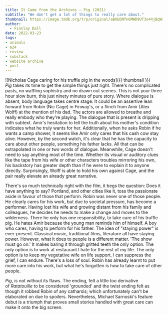 ```yaml
---
title: It Came from the Archives – Pig (2021)
subtitle: "We don't get a lot of things to really care about."
thumbnail: https://image.tmdb.org/t/p/original/aBXEONfn6MWD9UT3o44jBqWsjZW.jpg
author:
  - Finnlay Dall
date: 2022-03-23
tags:
- animals
- a24
- review
- substack
- website archive
- post
---
```

![Nicholas Cage caring for his truffle pig in the woods]({{ thumbnail }})
*Pig* takes its time to get the simple things just right. There's no complicated pasts, no waffling sophistry and no drawn out scenes. This is not your three hour slow burn, this just ninety minutes of pure story. Where dialogue is absent, body language takes centre stage. It could be an assertive lean forward from Robin (Nic Cage) in Finway's, or a flinch from Amir (Alex Wolff) at the mention of his dad. The actors are allowed to breathe and really embody who they're playing. The dialogue that is present is dripping with subtext. Amir's hesitation to tell the truth about his mother's condition indicates what he truly wants for her. Additionally, when he asks Robin if he wants a camp shower, it seems like Amir only cares that his cash cow stay alive. However, by the second watch, it's clear that he has the capacity to care about other people, something his father lacks. All that can be extrapolated in one or two words of dialogue. Meanwhile, Cage doesn't need to say anything most of the time. Whether its visual or auditory clues like the tape from his wife or other characters troubles mirroring his own, his backstory has greater depth than if he were to explain it to anyone directly. Surprisingly, Wolff is able to hold his own against Cage, and the pair really elevate an already great narrative.

There's so much technically right with the film, it begs the question: Does it have anything to say? Portland, and other cities like it, toss the passionate aside in favour of those that perform. Robin was never one of those people. He clearly cares for his work, but due to societal pressure, has become a performer. Having lost his wife and growing distant from his family and colleagues, he decides he needs to make a change and moves to the wilderness. There he only has one responsibility, to take care of his truffle pig. He hates Amir because the young man reminds him of himself. A boy who cares, having to perform for his father. The idea of "staying power" is ever-present. Classical music, traditional films, literature all have staying power. However, what it does to people is a different matter. 'The show must go on.' It makes baring it through gritted teeth the only option. The only option is to work at restaurant I hate for the rest of my life. The only option is to keep my vegetative wife on life support. I can suppress the grief, I can endure. There's a loss of soul. Robin has already learnt to put more care into his work, but what he's forgotten is how to take care of other people.

*Pig*, is not without its flaws. The ending, felt a little too derivative of *Ratatouille* to be considered 'grounded' and the twist ending felt as though it robbed Robin of any catharsis; which unfortunately can't be elaborated on due to spoilers. Nevertheless, Michael Sarnoski's feature debut is a triumph that proves small stories handled with great care can make it onto the big screen.
